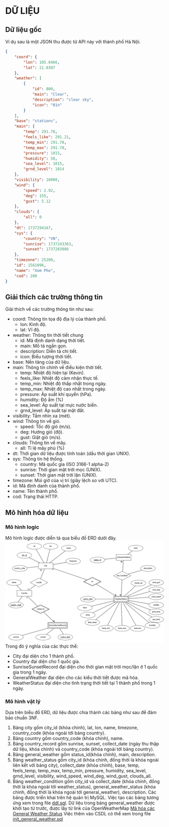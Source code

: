 # DỮ LIỆU
## Dữ liệu gốc
Ví dụ sau là một JSON thu được từ API này với thành phố Hà Nội.
```json
{
    "coord": {
        "lon": 105.8466,
        "lat": 21.0307
    },
    "weather": [
        {
            "id": 800,
            "main": "Clear",
            "description": "clear sky",
            "icon": "01n"
        }
    ],
    "base": "stations",
    "main": {
        "temp": 291.78,
        "feels_like": 291.21,
        "temp_min": 291.78,
        "temp_max": 291.78,
        "pressure": 1015,
        "humidity": 58,
        "sea_level": 1015,
        "grnd_level": 1014
    },
    "visibility": 10000,
    "wind": {
        "speed": 2.92,
        "deg": 155,
        "gust": 5.12
    },
    "clouds": {
        "all": 0
    },
    "dt": 1737294167,
    "sys": {
        "country": "VN",
        "sunrise": 1737243363,
        "sunset": 1737283086
    },
    "timezone": 25200,
    "id": 1561096,
    "name": "Xom Pho",
    "cod": 200
}
```
## Giải thích các trường thông tin
Giải thích về các trường thông tin như sau:
* coord: Thông tin tọa độ địa lý của thành phố.
  * lon: Kinh độ.
  * lat: Vĩ độ.
* weather: Thông tin thời tiết chung
  * id: Mã định danh dạng thời tiết.
  * main: Mô tả ngắn gọn.
  * description: Diễn tả chi tiết.
  * icon: Biểu tượng thời tiết.
* base: Nền tảng của dữ liệu.
* main: Thông tin chính về điều kiện thời tiết.
  * temp: Nhiệt độ hiện tại (Kevin).
  * feels_like: Nhiệt độ cảm nhận thực tế.
  * temp_min: Nhiệt độ thấp nhất trong ngày.
  * temp_max: Nhiệt độ cao nhất trong ngày.
  * pressure: Áp suất khí quyển (hPa).
  * humidity: Độ ẩm (%)
  * sea_level: Áp suất tại mực nước biển.
  * grnd_level: Áp suất tại mặt đất.
* visibility: Tầm nhìn xa (mét).
* wind: Thông tin về gió.
  * speed: Tốc độ gió (m/s).
  * deg: Hướng gió (độ).
  * gust: Giật gió (m/s).
* clouds: Thông tin về mây.
  * all: Tỉ lệ mây phủ (%)
* dt: Thời gian dữ liệu được tính toán (dấu thời gian UNIX).
* sys: Thông tin hệ thống.
  * country: Mã quốc gia (ISO 3166-1 alpha-2)
  * sunrise: Thời gian mặt trời mọc (UNIX).
  * sunset: Thời gian mặt trời lặn (UNIX).
* timezone: Múi giờ của vị trí (giây lệch so với UTC).
* id: Mã định danh của thành phố.
* name: Tên thành phố.
* cod: Trạng thái HTTP.
## Mô hình hóa dữ liệu
### Mô hình logic
Mô hình logic được diễn tả qua biểu đồ ERD dưới đây.
![ER Diagram](Weather_VietNam_ERD.png)
Trong đó ý nghĩa của các thực thể:
* City đại diện cho 1 thành phố.
* Country đại diện cho 1 quốc gia.
* SunriseSunsetRecord đại diện cho thời gian mặt trời mọc/lặn ở 1 quốc gia trong 1 ngày.
* GeneralWeather đại diện cho các kiểu thời tiết được mã hóa.
* WeatherStatus đại diện cho tình trạng thời tiết tại 1 thành phố trong 1 ngày.
### Mô hình vật lý
Dựa trên biểu đồ ERD, dữ liệu được chia thành các bảng như sau để đảm bảo chuẩn 3NF.
1. Bảng city gồm city_id (khóa chính), lat, lon, name, timezone, country_code (khóa ngoài tới bảng country). 
2. Bảng country gồm country_code (khóa chính), name.
3. Bảng country_record gồm sunrise, sunset, collect_date (ngày thu thập dữ liệu, khóa chính) và country_code (khóa ngoài tới bảng country).
4. Bảng general_weather gồm status_id(khóa chính), main, description. 
5. Bảng weather_status gồm city_id (khóa chính, đồng thời là khóa ngoài liên kết với bảng city), collect_date (khóa chính), base, temp, feels_temp, temp_max, temp_min, pressure, humidity, sea_level, grnd_level, visibility, wind_speed, wind_deg, wind_gust, clouds_all.
6. Bảng weather_condition gồm city_id và collect_date (khóa chính, đồng thời là khóa ngoài tới weather_status), general_weather_status (khóa chính, đồng thời là khóa ngoài tới general_weather), description.
Các bảng được triển khai trên hệ quản trị MySQL.
Việc tạo các bảng tương ứng xem trong file [ddl.sql](ddl.sql).
Dữ liệu trong bảng general_weather được khởi tạo từ trước, được lấy từ link của OpenWeatherMap
[Mã hóa các General Weather Status](https://openweathermap.org/weather-conditions)
Việc thêm vào CSDL có thể xem trong file [init_general_weather.sql](init_general_weather.sql)